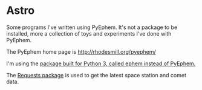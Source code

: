# Astro

Some programs I've written using PyEphem. It's not a package to be installed,
more a collection of toys and experiments I've done with PyEphem.

The PyEphem home page is <http://rhodesmill.org/pyephem/>

I'm using the [package built for Python 3, called ephem instead of PyEphem.](http://pypi.python.org/pypi/ephem/)

The [Requests package](http://docs.python-requests.org/en/latest/user/install/) is used to get the latest space station and comet data.

